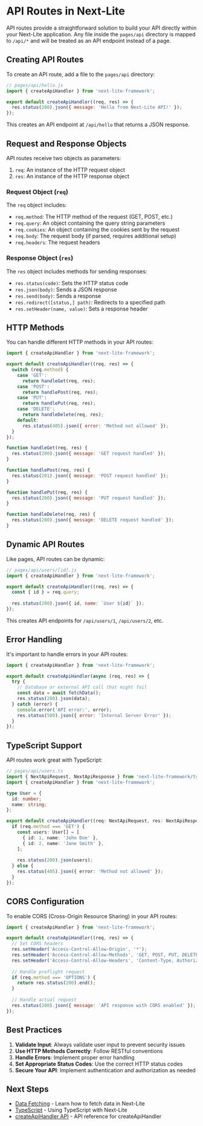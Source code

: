 # API Routes in Next-Lite

API routes provide a straightforward solution to build your API directly within your Next-Lite application. Any file inside the `pages/api` directory is mapped to `/api/*` and will be treated as an API endpoint instead of a page.

## Creating API Routes

To create an API route, add a file to the `pages/api` directory:

```js
// pages/api/hello.js
import { createApiHandler } from 'next-lite-framework';

export default createApiHandler((req, res) => {
  res.status(200).json({ message: 'Hello from Next-Lite API!' });
});
```

This creates an API endpoint at `/api/hello` that returns a JSON response.

## Request and Response Objects

API routes receive two objects as parameters:

1. `req`: An instance of the HTTP request object
2. `res`: An instance of the HTTP response object

### Request Object (`req`)

The `req` object includes:

- `req.method`: The HTTP method of the request (GET, POST, etc.)
- `req.query`: An object containing the query string parameters
- `req.cookies`: An object containing the cookies sent by the request
- `req.body`: The request body (if parsed, requires additional setup)
- `req.headers`: The request headers

### Response Object (`res`)

The `res` object includes methods for sending responses:

- `res.status(code)`: Sets the HTTP status code
- `res.json(body)`: Sends a JSON response
- `res.send(body)`: Sends a response
- `res.redirect([status,] path)`: Redirects to a specified path
- `res.setHeader(name, value)`: Sets a response header

## HTTP Methods

You can handle different HTTP methods in your API routes:

```js
import { createApiHandler } from 'next-lite-framework';

export default createApiHandler((req, res) => {
  switch (req.method) {
    case 'GET':
      return handleGet(req, res);
    case 'POST':
      return handlePost(req, res);
    case 'PUT':
      return handlePut(req, res);
    case 'DELETE':
      return handleDelete(req, res);
    default:
      res.status(405).json({ error: 'Method not allowed' });
  }
});

function handleGet(req, res) {
  res.status(200).json({ message: 'GET request handled' });
}

function handlePost(req, res) {
  res.status(201).json({ message: 'POST request handled' });
}

function handlePut(req, res) {
  res.status(200).json({ message: 'PUT request handled' });
}

function handleDelete(req, res) {
  res.status(200).json({ message: 'DELETE request handled' });
}
```

## Dynamic API Routes

Like pages, API routes can be dynamic:

```js
// pages/api/users/[id].js
import { createApiHandler } from 'next-lite-framework';

export default createApiHandler((req, res) => {
  const { id } = req.query;
  
  res.status(200).json({ id, name: `User ${id}` });
});
```

This creates API endpoints for `/api/users/1`, `/api/users/2`, etc.

## Error Handling

It's important to handle errors in your API routes:

```js
import { createApiHandler } from 'next-lite-framework';

export default createApiHandler(async (req, res) => {
  try {
    // Database or external API call that might fail
    const data = await fetchData();
    res.status(200).json(data);
  } catch (error) {
    console.error('API error:', error);
    res.status(500).json({ error: 'Internal Server Error' });
  }
});
```

## TypeScript Support

API routes work great with TypeScript:

```ts
// pages/api/users.ts
import { NextApiRequest, NextApiResponse } from 'next-lite-framework/types';
import { createApiHandler } from 'next-lite-framework';

type User = {
  id: number;
  name: string;
};

export default createApiHandler((req: NextApiRequest, res: NextApiResponse<User[] | { error: string }>) => {
  if (req.method === 'GET') {
    const users: User[] = [
      { id: 1, name: 'John Doe' },
      { id: 2, name: 'Jane Smith' },
    ];
    
    res.status(200).json(users);
  } else {
    res.status(405).json({ error: 'Method not allowed' });
  }
});
```

## CORS Configuration

To enable CORS (Cross-Origin Resource Sharing) in your API routes:

```js
import { createApiHandler } from 'next-lite-framework';

export default createApiHandler((req, res) => {
  // Set CORS headers
  res.setHeader('Access-Control-Allow-Origin', '*');
  res.setHeader('Access-Control-Allow-Methods', 'GET, POST, PUT, DELETE');
  res.setHeader('Access-Control-Allow-Headers', 'Content-Type, Authorization');
  
  // Handle preflight request
  if (req.method === 'OPTIONS') {
    return res.status(200).end();
  }
  
  // Handle actual request
  res.status(200).json({ message: 'API response with CORS enabled' });
});
```

## Best Practices

1. **Validate Input**: Always validate user input to prevent security issues
2. **Use HTTP Methods Correctly**: Follow RESTful conventions
3. **Handle Errors**: Implement proper error handling
4. **Set Appropriate Status Codes**: Use the correct HTTP status codes
5. **Secure Your API**: Implement authentication and authorization as needed

## Next Steps

- [Data Fetching](./data-fetching.md) - Learn how to fetch data in Next-Lite
- [TypeScript](./typescript.md) - Using TypeScript with Next-Lite
- [createApiHandler API](../api/create-api-handler.md) - API reference for createApiHandler

